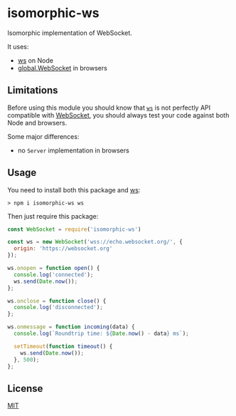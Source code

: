 # isomorphic-ws

Isomorphic implementation of WebSocket.

It uses:
- [ws](https://github.com/websockets/ws) on Node
- [global.WebSocket](https://developer.mozilla.org/en-US/docs/Web/API/WebSocket) in browsers

## Limitations

Before using this module you should know that
[`ws`](https://github.com/websockets/ws/blob/master/doc/ws.md#class-websocket)
is not perfectly API compatible with
[WebSocket](https://developer.mozilla.org/en-US/docs/Web/API/WebSocket),
you should always test your code against both Node and browsers.

Some major differences:

- no `Server` implementation in browsers

## Usage

You need to install both this package and [ws](https://github.com/websockets/ws):

```
> npm i isomorphic-ws ws
```

Then just require this package:

```js
const WebSocket = require('isomorphic-ws')

const ws = new WebSocket('wss://echo.websocket.org/', {
  origin: 'https://websocket.org'
});

ws.onopen = function open() {
  console.log('connected');
  ws.send(Date.now());
};

ws.onclose = function close() {
  console.log('disconnected');
};

ws.onmessage = function incoming(data) {
  console.log(`Roundtrip time: ${Date.now() - data} ms`);

  setTimeout(function timeout() {
    ws.send(Date.now());
  }, 500);
};
```

## License

[MIT](LICENSE)

